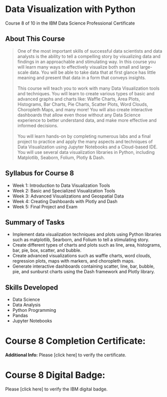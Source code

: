 # Data Visualization with Python
Course 8 of 10 in the IBM Data Science Professional Certificate
## About This Course
> One of the most important skills of successful data scientists and data analysts is the ability to tell a compelling story by visualizing data and findings in an approachable and stimulating way. In this course you will learn many ways to effectively visualize both small and large-scale data. You will be able to take data that at first glance has little meaning and present that data in a form that conveys insights.<br><br>
> This course will teach you to work with many Data Visualization tools and techniques. You will learn to create various types of basic and advanced graphs and charts like: Waffle Charts, Area Plots, Histograms, Bar Charts, Pie Charts, Scatter Plots, Word Clouds, Choropleth Maps, and many more! You will also create interactive dashboards that allow even those without any Data Science experience to better understand data, and make more effective and informed decisions.<br><br>
> You will learn hands-on by completing numerous labs and a final project to practice and apply the many aspects and techniques of Data Visualization using Jupyter Notebooks and a Cloud-based IDE. You will use several data visualization libraries in Python, including Matplotlib, Seaborn, Folium, Plotly & Dash.
## Syllabus for Course 8
- Week 1: Introduction to Data Visualization Tools
- Week 2: Basic and Specialized Visualization Tools
- Week 3: Advanced Visualizations and Geospatial Data
- Week 4: Creating Dashboards with Plotly and Dash
- Week 5: Final Project and Exam
## Summary of Tasks
- Implement data visualization techniques and plots using Python libraries such as matplotlib, Searborn, and Folium to tell a stimulating story.
- Create different types of charts and plots such as line, area, histograms, bar, pie, box, scatter, and bubble.
- Create advanced visualizations such as waffle charts, word clouds, regression plots, maps with markers, and choropleth maps.
- Generate interactive dashboards containing scatter, line, bar, bubble, pie, and sunburst charts using the Dash framework and Plotly library.
## Skills Developed
- Data Science
- Data Analysis
- Python Programming
- Pandas
- Jupyter Notebooks
# Course 8 Completion Certificate:
**Additional Info:** Please [click here] to verify the certificate.
# Course 8 Digital Badge:
Please [click here] to verify the IBM digital badge.<br>
